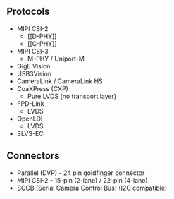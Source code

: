## Protocols
- MIPI CSI-2
	- [[D-PHY]]
	- [[C-PHY]]
- MIPI CSI-3
	- M-PHY / Uniport-M
- GigE Vision
- USB3Vision
- CameraLink / CameraLink HS
- CoaXPress (CXP)
	- Pure LVDS (no transport layer)
- FPD-Link
	- LVDS
- OpenLDI
	- LVDS
- SLVS-EC

## Connectors

- Parallel (DVP) - 24 pin goldfinger connector
- MIPI CSI-2 - 15-pin (2-lane) / 22-pin (4-lane)
- SCCB (Serial Camera Control Bus) (I2C compatible)